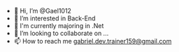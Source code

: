 - 👋 Hi, I’m @Gael1012
- 👀 I’m interested in Back-End
- 🌱 I'm currently majoring in .Net
- 💞️ I’m looking to collaborate on ...
- 📫 How to reach me gabriel.dev.trainer159@gmail.com

<!---
Gael1012/Gael1012 is a ✨ special ✨ repository because its `README.md` (this file) appears on your GitHub profile.
You can click the Preview link to take a look at your changes.
--->

